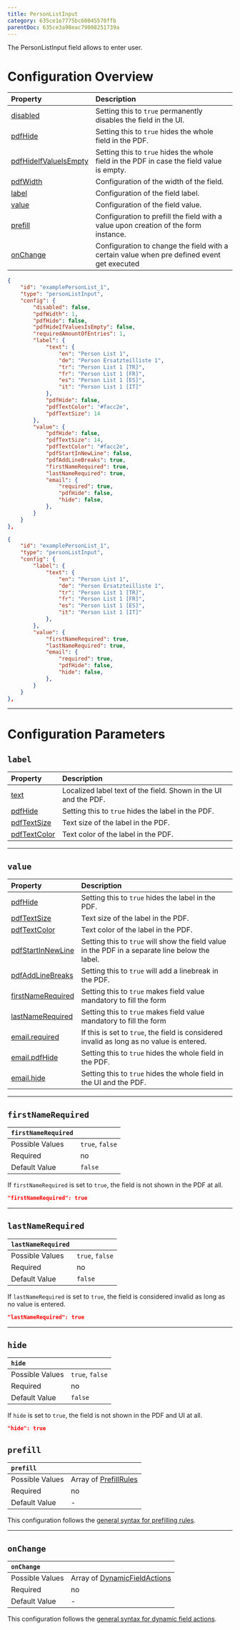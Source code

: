 ```yaml
---
title: PersonListInput
category: 635ce1e7775bc60045570ffb
parentDoc: 635ce3a98eac79008251739a
---
```


The PersonListInput field allows to enter user.
# Configuration Overview

| Property                                                                     | Description                      |
| :--------------------------------------------------------------------------- | :--------------------------------|
| [disabled](./24-general-properties/#disabled)                                | Setting this to `true` permanently disables the field in the UI. |
| [pdfHide](./24-general-properties/#pdfhide)                                  | Setting this to `true` hides the whole field in the PDF. |
| [pdfHideIfValueIsEmpty](./24-general-properties/#pdfhideifvalueisempty)      | Setting this to `true` hides the whole field in the PDF in case the field value is empty. |
| [pdfWidth](./24-general-properties/#pdfwidth)                                | Configuration of the width of the field. |
| [label](#label)                                                              | Configuration of the field label. |
| [value](#value)                                                              | Configuration of the field value. |
| [prefill](#prefill)                                                          | Configuration to prefill the field with a value upon creation of the form instance. |
| [onChange](#onchange)                                                        | Configuration to change the field with a certain value when pre defined event get executed |

``` JSON (complete)
{
    "id": "examplePersonList_1",
    "type": "personListInput",
    "config": {
        "disabled": false,
        "pdfWidth": 1,
        "pdfHide": false,
        "pdfHideIfValuesIsEmpty": false,
        "requiredAmountOfEntries": 1,
        "label": {
            "text": {
                "en": "Person List 1",
                "de": "Person Ersatzteilliste 1",
                "tr": "Person List 1 [TR]",
                "fr": "Person List 1 [FR]",
                "es": "Person List 1 [ES]",
                "it": "Person List 1 [IT]"
            },
            "pdfHide": false,
            "pdfTextColor": "#facc2e",
            "pdfTextSize": 14
        },
        "value": {
            "pdfHide": false,
            "pdfTextSize": 14,
            "pdfTextColor": "#facc2e",
            "pdfStartInNewLine": false,
            "pdfAddLineBreaks": true,
            "firstNameRequired": true,
            "lastNameRequired": true,
            "email": {
                "required": true,
                "pdfHide": false,
                "hide": false,
            },
        }
    }
},
```

``` JSON (minimal)
{
    "id": "examplePersonList_1",
    "type": "personListInput",
    "config": {
        "label": {
            "text": {
                "en": "Person List 1",
                "de": "Person Ersatzteilliste 1",
                "tr": "Person List 1 [TR]",
                "fr": "Person List 1 [FR]",
                "es": "Person List 1 [ES]",
                "it": "Person List 1 [IT]"
            },
        },
        "value": {
            "firstNameRequired": true,
            "lastNameRequired": true,
            "email": {
                "required": true,
                "pdfHide": false,
                "hide": false,
            },
        }
    }
},
```

---
# Configuration Parameters

## `label`

| Property                                                    | Description                       |
| :---------------------------------------------------------- | :-------------------------------- |
| [text](./24-general-properties/#text)                       | Localized label text of the field. Shown in the UI and the PDF. |
| [pdfHide](./24-general-properties/#pdfhide)                 | Setting this to `true` hides the label in the PDF. |
| [pdfTextSize](./24-general-properties/#pdftextsize)         | Text size of the label in the PDF. |
| [pdfTextColor](./24-general-properties/#pdftextcolor)       | Text color of the label in the PDF. |

---
## `value`

| Property                                                                        | Description                                                                                     |
| :------------------------------------------------------------------------------ | :---------------------------------------------------------------------------------------------- |
| [pdfHide](./24-general-properties/#pdfhide)                                     | Setting this to `true` hides the label in the PDF. |
| [pdfTextSize](./24-general-properties/#pdftextsize)                             | Text size of the label in the PDF. |
| [pdfTextColor](./24-general-properties/#pdftextcolor)                           | Text color of the label in the PDF. |
| [pdfStartInNewLine](./24-general-properties/#pdfstartinnewline)                 | Setting this to `true` will show the field value in the PDF in a separate line below the label. |
| [pdfAddLineBreaks](./24-general-properties/#pdfaddlinebreaks)                   | Setting this to `true` will add a linebreak in the PDF. |
| [firstNameRequired](#firstnamerequired)                                         | Setting this to `true` makes field value mandatory to fill the form                             |
| [lastNameRequired](#lastnamerequired)                                           | Setting this to `true` makes field value mandatory to fill the form                                   |
| [email.required](./24-general-properties/#required)                             | If this is set to `true`, the field is considered invalid as long as no value is entered. |
| [email.pdfHide](./24-general-properties/#pdfhide)                               | Setting this to `true` hides the whole field in the PDF. |
| [email.hide](#hide)                                                             | Setting this to `true` hides the whole field in the UI and the PDF. |

---
## `firstNameRequired`

| `firstNameRequired`      |                 |
| :-------------- | :-------------- |
| Possible Values | `true`, `false` |
| Required        | no              |
| Default Value   | `false`         |

If `firstNameRequired` is set to `true`, the field is not shown in the PDF at all. 

```JSON
"firstNameRequired": true
```
---
## `lastNameRequired`

| `lastNameRequired`      |                 |
| :-------------- | :-------------- |
| Possible Values | `true`, `false` |
| Required        | no              |
| Default Value   | `false`         |

If `lastNameRequired` is set to `true`, the field is considered invalid as long as no value is entered.

```JSON
"lastNameRequired": true
```
---
## `hide`

| `hide`      |                 |
| :-------------- | :-------------- |
| Possible Values | `true`, `false` |
| Required        | no              |
| Default Value   | `false`         |

If `hide` is set to `true`, the field is not shown in the PDF and UI at all.

```JSON
"hide": true
```

## `prefill`

| `prefill`                  |                                                                     |
| :------------------------- | :--------------                                                     |
| Possible Values            | Array of [PrefillRules](./25-prefill-rules)            |
| Required                   | no                                                                  |
| Default Value              | -                                                                   |

This configuration follows the [general syntax for prefilling rules](./25-prefill-rules).

---
## `onChange`

| `onChange`                 |                                                                        |
| :------------------------- | :--------------                                                        |
| Possible Values            | Array of [DynamicFieldActions](./26-on-change-rules) |
| Required                   | no                                                                     |
| Default Value              | -                                                                      |


This configuration follows the [general syntax for dynamic field actions](./26-on-change-rules).
